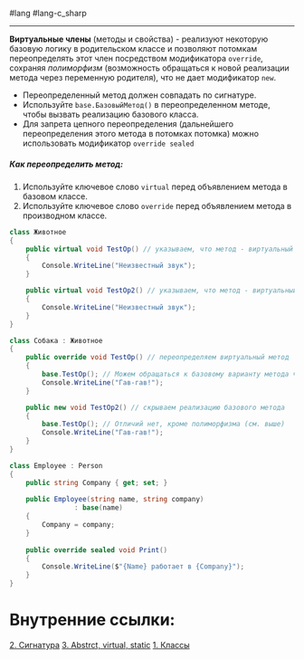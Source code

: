 #lang #lang-c_sharp 

---
**Виртуальные члены** (методы и свойства) - реализуют некоторую базовую логику в родительском классе и позволяют потомкам переопределять этот член посредством модификатора `override`, сохраняя *полиморфизм* (возможность обращаться к новой реализации метода через переменную родителя), что не дает модификатор `new`.

- Переопределенный метод должен совпадать по сигнатуре.
- Используйте `base.БазовыйМетод()` в переопределенном методе, чтобы вызвать реализацию базового класса.
- Для запрета цепного переопределения (дальнейшего переопределения этого метода в потомках потомка) можно использовать модификатор `override sealed`

##### Как переопределить метод:
1. Используйте ключевое слово `virtual` перед объявлением метода в базовом классе.
3. Используйте ключевое слово `override` перед объявлением метода в производном классе.

```csharp
class Животное
{
    public virtual void TestOp() // указываем, что метод - виртуальный
    {
        Console.WriteLine("Неизвестный звук");
    }

	public virtual void TestOp2() // указываем, что метод - виртуальный
    {
        Console.WriteLine("Неизвестный звук");
    }
}

class Собака : Животное
{
    public override void TestOp() // переопределяем виртуальный метод
    {
	    base.TestOp(); // Можем обращаться к базовому варианту метода через base. А можем и не обращаться.
        Console.WriteLine("Гав-гав!");
    }

	public new void TestOp2() // скрываем реализацию базового метода
    {
	    base.TestOp(); // Отличий нет, кроме полиморфизма (см. выше)
        Console.WriteLine("Гав-гав!");
    }
}

```

```csharp
class Employee : Person
{
    public string Company { get; set; }
  
    public Employee(string name, string company)
                : base(name)
    {
        Company = company;
    }
 
    public override sealed void Print()
    {
        Console.WriteLine($"{Name} работает в {Company}");
    }
}
```

# Внутренние ссылки:
[2. Сигнатура](1.%20Languages/C-sharp/0.%20Введение/2.%20Классовые%20механизмы/Перегрузки/2.%20Сигнатура.md)
[3. Abstrct, virtual, static](1.%20Languages/C-sharp/0.%20Введение/2.%20Классовые%20механизмы/3.%20Abstrct,%20virtual,%20static.md)
[1. Классы](1.%20Languages/C-sharp/0.%20Введение/2.%20Классы%20и%20структуры/1.%20Классы.md)